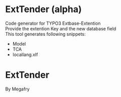 # ExtTender (alpha)

Code generator for TYPO3 Extbase-Extention  
Provide the extention Key and the new database field  
This tool generates following snippets:
*   Model
*   TCA
*   locallang.xlf

# ExtTender
By Megafry
